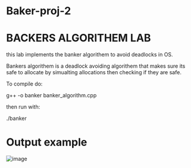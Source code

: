# Baker-proj-2

# BACKERS ALGORITHEM LAB

this lab implements the banker algorithem to avoid deadlocks in OS.

Bankers algorithem is a deadlock avoiding algorithem that makes sure its safe to allocate by simualting allocations then checking if they are safe. 

To compile do: 

g++ -o banker banker_algorithm.cpp

 then run with: 
 
 ./banker

#  Output example
 
![image](https://github.com/user-attachments/assets/28c1e71a-ecb7-4535-897b-93a6586928ae)
